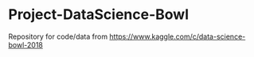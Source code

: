 # Project-DataScience-Bowl
Repository for code/data from https://www.kaggle.com/c/data-science-bowl-2018

